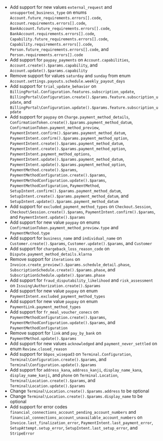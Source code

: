 * Add support for new values `external_request` and `unsupported_business_type` on enums `Account.future_requirements.errors[].code`, `Account.requirements.errors[].code`, `BankAccount.future_requirements.errors[].code`, `BankAccount.requirements.errors[].code`, `Capability.future_requirements.errors[].code`, `Capability.requirements.errors[].code`, `Person.future_requirements.errors[].code`, and `Person.requirements.errors[].code`
* Add support for `paypay_payments` on `Account.capabilities`, `Account.create().$params.capability`, and `Account.update().$params.capability`
* Remove support for values `saturday` and `sunday` from enum `Account.settings.payouts.schedule.weekly_payout_days`
* Add support for `trial_update_behavior` on `BillingPortal.Configuration.features.subscription_update`, `BillingPortal\Configuration.create().$params.feature.subscription_update`, and `BillingPortal\Configuration.update().$params.feature.subscription_update`
* Add support for `paypay` on `Charge.payment_method_details`, `ConfirmationToken.create().$params.payment_method_datum`, `ConfirmationToken.payment_method_preview`, `PaymentIntent.confirm().$params.payment_method_datum`, `PaymentIntent.confirm().$params.payment_method_option`, `PaymentIntent.create().$params.payment_method_datum`, `PaymentIntent.create().$params.payment_method_option`, `PaymentIntent.payment_method_options`, `PaymentIntent.update().$params.payment_method_datum`, `PaymentIntent.update().$params.payment_method_option`, `PaymentMethod.create().$params`, `PaymentMethodConfiguration.create().$params`, `PaymentMethodConfiguration.update().$params`, `PaymentMethodConfiguration`, `PaymentMethod`, `SetupIntent.confirm().$params.payment_method_datum`, `SetupIntent.create().$params.payment_method_datum`, and `SetupIntent.update().$params.payment_method_datum`
* Add support for `excluded_payment_method_types` on `Checkout.Session`, `Checkout\Session.create().$params`, `PaymentIntent.confirm().$params`, and `PaymentIntent.update().$params`
* Add support for new value `paypay` on enums `ConfirmationToken.payment_method_preview.type` and `PaymentMethod.type`
* Add support for `business_name` and `individual_name` on `Customer.create().$params`, `Customer.update().$params`, and `Customer`
* Add support for `chargeback_loss_reason_code` on `Dispute.payment_method_details.klarna`
* Remove support for `iterations` on `Invoice.create_preview().$params.schedule_detail.phase`, `SubscriptionSchedule.create().$params.phase`, and `SubscriptionSchedule.update().$params.phase`
* Add support for `fraud_disputability_likelihood` and `risk_assessment` on `Issuing\Authorization.create().$params`
* Add support for new value `paypay` on enum `PaymentIntent.excluded_payment_method_types`
* Add support for new value `paypay` on enum `PaymentLink.payment_method_types`
* Add support for `fr_meal_voucher_conecs` on `PaymentMethodConfiguration.create().$params`, `PaymentMethodConfiguration.update().$params`, and `PaymentMethodConfiguration`
* Remove support for `link` and `pay_by_bank` on `PaymentMethod.update().$params`
* Add support for new values `acknowledged` and `payment_never_settled` on enum `Review.closed_reason`
* Add support for `bbpos_wisepad3` on `Terminal.Configuration`, `Terminal\Configuration.create().$params`, and `Terminal\Configuration.update().$params`
* Add support for `address_kana`, `address_kanji`, `display_name_kana`, `display_name_kanji`, and `phone` on `Terminal.Location`, `Terminal\Location.create().$params`, and `Terminal\Location.update().$params`
* Change `Terminal\Location.create().$params.address` to be optional
* Change `Terminal\Location.create().$params.display_name` to be optional
* Add support for error codes `financial_connections_account_pending_account_numbers` and `financial_connections_account_unavailable_account_numbers` on `Invoice.last_finalization_error`, `PaymentIntent.last_payment_error`, `SetupAttempt.setup_error`, `SetupIntent.last_setup_error`, and `StripeError`